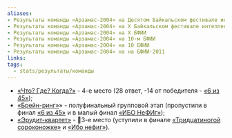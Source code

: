 ```yaml
---
aliases:
- Результаты команды «Арзамас-2004» на Десятом Байкальском фестивале интеллектуальных игр
- Результаты команды «Арзамас-2004» на X Байкальском фестивале интеллектуальных игр
- Результаты команды «Арзамас-2004» на X БФИИ
- Результаты команды «Арзамас-2004» на 10-м БФИИ
- Результаты команды «Арзамас-2004» на 10 БФИИ
- Результаты команды «Арзамас-2004» на на БФИИ-2011
links: 
tags:
  - stats/результаты/команды
---
```

* [«Что? Где? Когда?»](maingame-10-2011.md) - 4-е место (28 ответ, -14 от победителя - [«6 из 45»](6_iz_45-10-2011));
* [«Брейн-ринг»](speedgame-10-2011-adults.md)» - полуфинальный групповой этап (пропустили в финал [«6 из 45»](6_iz_45-10-2011) и в малый финал [«ИБО НеФИг»](ibo_nefig-10-2011.md));
* [«Эрудит-квартет»](quartet-10-2011-adults.md) - 🥉3-е место (уступили в финале [«Тридцатиногой сороконожке»](tridtsatinogaya_sorokonozhka-10-2011.md) и [«Ибо нефиг»](ibo_nefig-10-2011.md)).
